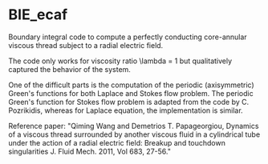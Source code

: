 # BIE_ecaf

Boundary integral code to compute a perfectly conducting core-annular viscous thread subject to a radial electric field.

The code only works for viscosity ratio \lambda = 1 but qualitatively captured the behavior of the system.

One of the difficult parts is the computation of the periodic (axisymmetric) Green's functions for both Laplace and Stokes flow problem. The periodic Green's function for Stokes flow problem is adapted from the code by C. Pozrikidis, whereas for Laplace equation, the implementation is similar.

Reference paper: 
"Qiming Wang and Demetrios T. Papageorgiou, Dynamics of a viscous thread surrounded by another viscous fluid in a cylindrical tube under the action of a radial electric field: Breakup and touchdown singularities J. Fluid Mech. 2011, Vol 683, 27-56."
